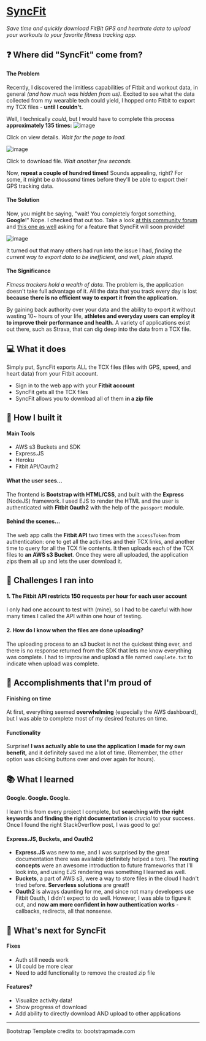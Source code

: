 # [SyncFit](https://devpost.com/software/syncfit)
*Save time and quickly download FitBit GPS and heartrate data to upload your workouts to your favorite fitness tracking app.*

## ❓ Where did "SyncFit" come from?

#### The Problem
Recently, I discovered the limitless capabilities of Fitbit and workout data, in general *(and how much was hidden from us)*. Excited to see what the data collected from my wearable tech could yield, I hopped onto Fitbit to export my TCX files - **until I couldn't.**

Well, I technically *could*,  but I would have to complete this process **approximately 135 times:**
![image](https://user-images.githubusercontent.com/69332964/112740528-e8717180-8f4b-11eb-9afd-5768280a7c84.png)

Click on view details. *Wait for the page to load.*

![image](https://user-images.githubusercontent.com/69332964/112740614-4d2ccc00-8f4c-11eb-9827-714471f8efaa.png)

Click to download file. *Wait another few seconds.*

Now, **repeat a couple of hundred times!** Sounds appealing, right? For some, it might be *a thousand* times before they'll be able to export their GPS tracking data.

#### The Solution
Now, you might be saying, "wait! You completely forgot something, **Google**!"  Nope. I checked that out too. Take a look [at this community forum](https://community.fitbit.com/t5/Feature-Suggestions/Exporting-Workouts-Activity-History/idi-p/1189474#) and [this one as well](https://community.fitbit.com/t5/Third-Party-Integrations/Exporting-Fitbit-data-to-Strava-anyone-succeeded/td-p/2755986) asking for a feature that SyncFit will soon provide!

![image](https://user-images.githubusercontent.com/69332964/112740754-a0534e80-8f4d-11eb-8f9b-e7cf80f5a30f.png)

It turned out that many others had run into the issue I had, *finding the current way to export data to be inefficient, and well, plain stupid.*

#### The Significance
*Fitness trackers hold a wealth of data.* The problem is, the application doesn't take full advantage of it. All the data that you track every day is lost **because there is no efficient way to export it from the application.**

By gaining back authority over your data and the ability to export it without wasting 10~ hours of your life, **athletes and everyday users can employ it to improve their performance and health.** A variety of applications exist out there, such as Strava, that can dig deep into the data from a TCX file. 

## 💻 What it does
Simply put, SyncFit exports ALL the TCX files (files with GPS, speed, and heart data) from your Fitbit account.
* Sign in to the web app with your **Fitbit account**
* SyncFit gets all the TCX files
* SyncFit allows you to download all of them **in a zip file**

## 🔨 How I built it
#### Main Tools
* AWS s3 Buckets and SDK
* Express.JS
* Heroku
* Fitbit API/Oauth2

#### What the user sees...
The frontend is **Bootstrap with HTML/CSS**, and built with the **Express** (NodeJS) framework. I used EJS to render the HTML and the user is authenticated with **Fitbit Oauth2** with the help of the `passport` module.

#### Behind the scenes...
The web app calls the **Fitbit API** two times with the `accessToken` from authentication: one to get all the activities and their TCX links, and another time to query for all the TCX file contents. It then uploads each of the TCX files to **an AWS s3 Bucket**. Once they were all uploaded, the application zips them all up and lets the user download it.

## 🥅 Challenges I ran into
#### 1. **The Fitbit API** restricts 150 requests per hour for each user account
I only had one account to test with (mine), so I had to be careful with how many times I called the API within one hour of testing.

#### 2. How do I know when the files are done uploading?
The uploading process to an s3 bucket is not the quickest thing ever, and there is no response returned from the SDK that lets me know everything was complete. I had to improvise and upload a file named `complete.txt` to indicate when upload was complete.

## 🎉 Accomplishments that I'm proud of
#### Finishing on time
At first, everything seemed **overwhelming** (especially the AWS dashboard), but I was able to complete most of my desired features on time.

#### Functionality
Surprise! **I was actually able to use the application I made for my own benefit,** and it definitely saved me a lot of time. (Remember, the other option was clicking buttons over and over again for hours).

## 📚 What I learned
#### Google. Google. Google.
I learn this from every project I complete, but **searching with the right keywords and finding the right documentation** is *crucial* to your success. Once I found the right StackOverflow post, I was good to go!

#### Express.JS, Buckets, and Oauth2
* **Express.JS** was new to me, and I was surprised by the great documentation there was available (definitely helped a ton). The **routing concepts** were an awesome introduction to future frameworks that I'll look into, and using EJS rendering was something I learned as well.
* **Buckets**, a part of AWS s3, were a way to store files in the cloud I hadn't tried before. **Serverless solutions** are great!!
* **Oauth2** is always daunting for me, and since not many developers use Fitbit Oauth, I didn't expect to do well. However, I was able to figure it out, and **now am more confident in how authentication works** - callbacks, redirects, all that nonsense.

## 📝 What's next for SyncFit
#### Fixes
* Auth still needs work
* UI could be more clear
* Need to add functionality to remove the created zip file

#### Features?
* Visualize activity data!
* Show progress of download
* Add ability to directly download AND upload to other applications

---

Bootstrap Template credits to: bootstrapmade.com
